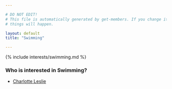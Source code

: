 ```yaml
---

# DO NOT EDIT!
# This file is automatically generated by get-members. If you change it, bad
# things will happen.

layout: default
title: "Swimming"

---
```


{% include interests/swimming.md %}

### Who is interested in Swimming?


* [Charlotte Leslie](../members/charlotte-leslie.html)
